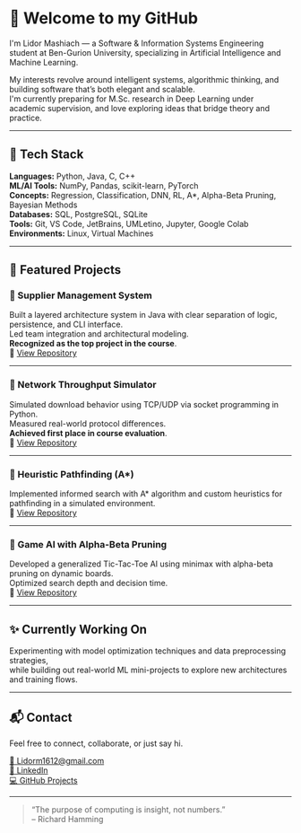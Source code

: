 # 👋 Welcome to my GitHub

I'm Lidor Mashiach — a Software & Information Systems Engineering student at Ben-Gurion University, specializing in Artificial Intelligence and Machine Learning.

My interests revolve around intelligent systems, algorithmic thinking, and building software that’s both elegant and scalable.  
I'm currently preparing for M.Sc. research in Deep Learning under academic supervision, and love exploring ideas that bridge theory and practice.

---

## 🧠 Tech Stack

**Languages:** Python, Java, C, C++  
**ML/AI Tools:** NumPy, Pandas, scikit-learn, PyTorch  
**Concepts:** Regression, Classification, DNN, RL, A*, Alpha-Beta Pruning, Bayesian Methods  
**Databases:** SQL, PostgreSQL, SQLite  
**Tools:** Git, VS Code, JetBrains, UMLetino, Jupyter, Google Colab  
**Environments:** Linux, Virtual Machines

---

## 🚀 Featured Projects

### 🔹 Supplier Management System  
Built a layered architecture system in Java with clear separation of logic, persistence, and CLI interface.  
Led team integration and architectural modeling.  
**Recognized as the top project in the course**.  
🔗 [View Repository](https://github.com/Lidor-Mashiach/supplier-management)

---

### 🔹 Network Throughput Simulator  
Simulated download behavior using TCP/UDP via socket programming in Python.  
Measured real-world protocol differences.  
**Achieved first place in course evaluation**.  
🔗 [View Repository](https://github.com/Lidor-Mashiach/network-throughput)

---

### 🔹 Heuristic Pathfinding (A*)  
Implemented informed search with A* algorithm and custom heuristics for pathfinding in a simulated environment.  
🔗 [View Repository](https://github.com/Lidor-Mashiach/heuristic-pathfinding)

---

### 🔹 Game AI with Alpha-Beta Pruning  
Developed a generalized Tic-Tac-Toe AI using minimax with alpha-beta pruning on dynamic boards.  
Optimized search depth and decision time.  
🔗 [View Repository](https://github.com/Lidor-Mashiach/alpha-beta-game-ai)

---

## ✨ Currently Working On

Experimenting with model optimization techniques and data preprocessing strategies,  
while building out real-world ML mini-projects to explore new architectures and training flows.

---

## 📬 Contact

Feel free to connect, collaborate, or just say hi.

[📧 Lidorm1612@gmail.com](mailto:Lidorm1612@gmail.com)  
[🔗 LinkedIn](https://linkedin.com/in/Lidor-Mashiach)  
[💻 GitHub Projects](https://github.com/Lidor-Mashiach?tab=repositories)

---

> “The purpose of computing is insight, not numbers.”  
> – Richard Hamming
